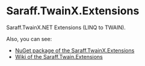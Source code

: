# Saraff.TwainX.Extensions
Saraff.TwainX.NET Extensions (LINQ to TWAIN).

Also, you can see: 
* [NuGet package of the Saraff.TwainX.Extensions](https://www.nuget.org/packages/Saraff.TwainX.Extensions/)
* [Wiki of the Saraff.Twain.Extensions](https://saraff-9eb1047a4beb4cef8506b29ba325bd5a.github.io/sarafftwainext/)
